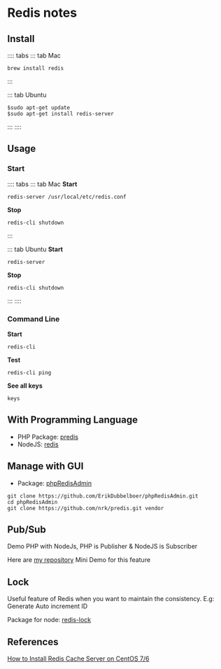 # Redis notes

## Install

:::: tabs
::: tab Mac
```
brew install redis
```
:::

::: tab Ubuntu
```
$sudo apt-get update 
$sudo apt-get install redis-server
```
:::
::::

## Usage 

### Start 

:::: tabs
::: tab Mac
**Start**
```
redis-server /usr/local/etc/redis.conf
```
**Stop**
```
redis-cli shutdown
```
:::

::: tab Ubuntu
**Start**
```
redis-server
```
**Stop**
```
redis-cli shutdown
```
:::
::::


### Command Line

**Start**
```
redis-cli 
```

**Test**
```
redis-cli ping
```

**See all keys**
```
keys
```

## With Programming Language 

- PHP Package: [predis](https://github.com/nrk/predis)
- NodeJS: [redis](https://www.npmjs.com/package/redis)


## Manage with GUI
- Package: [phpRedisAdmin](https://github.com/erikdubbelboer/phpRedisAdmin)

```
git clone https://github.com/ErikDubbelboer/phpRedisAdmin.git
cd phpRedisAdmin
git clone https://github.com/nrk/predis.git vendor
```

## Pub/Sub 

Demo PHP with NodeJs, PHP is Publisher & NodeJS is Subscriber

Here are [my repository](https://github.com/nguyenngockhank/php-pulisher-node-subscriber-redis) Mini Demo for this feature

## Lock

Useful feature of Redis when you want to maintain the consistency. E.g: Generate Auto increment ID

Package for node: [redis-lock](https://www.npmjs.com/package/redis-lock)

## References 

[How to Install Redis Cache Server on CentOS 7/6](https://tecadmin.net/install-redis-centos/)